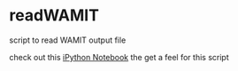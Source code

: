 # readWAMIT
script to read WAMIT output file

check out this [iPython Notebook](https://wakari.io/sharing/bundle/barahona/readWAMIT) the get a feel for this script
